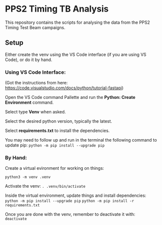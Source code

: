 # PPS2 Timing TB Analysis

This repository contains the scripts for analysing the data from the PPS2 Timing Test Beam campaigns.

## Setup

Either create the venv using the VS Code interface (if you are using VS Code), or do it by hand.

### Using VS Code Interface:

(Got the instructions from here: https://code.visualstudio.com/docs/python/tutorial-fastapi)

Open the VS Code command Pallette and run the **Python: Create Environment** command.

Select type **Venv** when asked.

Select the desired python version, typically the latest.

Select **requirements.txt** to install the dependencies.

You may need to follow up and run in the terminal the following command to update pip:
`python -m pip install --upgrade pip`


### By Hand:

Create a virtual evironment for working on things:

`python3 -m venv .venv`

Activate the venv:
`. .venv/bin/activate`

Inside the virtual environment, update things and install dependencies:
`python -m pip install --upgrade pip`
`python -m pip install -r requirements.txt`

Once you are done with the venv, remember to deactivate it with:
`deactivate`
